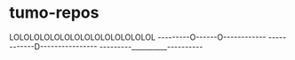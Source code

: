 # tumo-repos

LOLOLOLOLOLOLOLOLOLOLOLOLOLOL
---------O------O------------
------------D----------------
---------__________----------

